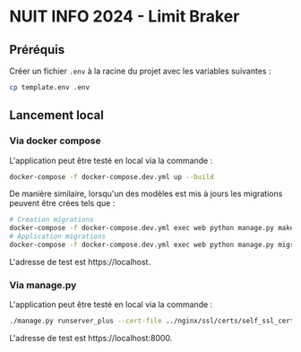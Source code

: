 # NUIT INFO 2024 - Limit Braker

## Préréquis

Créer un fichier `.env` à la racine du projet avec les variables suivantes :
```sh
cp template.env .env
```

## Lancement local

### Via docker compose

L'application peut être testé en local via la commande :
```bash
docker-compose -f docker-compose.dev.yml up --build
```

De manière similaire, lorsqu'un des modèles est mis à jours les migrations peuvent être crées tels que :
```bash
# Creation migrations
docker-compose -f docker-compose.dev.yml exec web python manage.py makemigrations
# Application migrations
docker-compose -f docker-compose.dev.yml exec web python manage.py migrate
```

L'adresse de test est https://localhost.


### Via manage.py

L'application peut être testé en local via la commande :
```sh
./manage.py runserver_plus --cert-file ../nginx/ssl/certs/self_ssl_certs.pem --key-file ../nginx/ssl/private/self_ssl_certs.key
```

L'adresse de test est https://localhost:8000.

